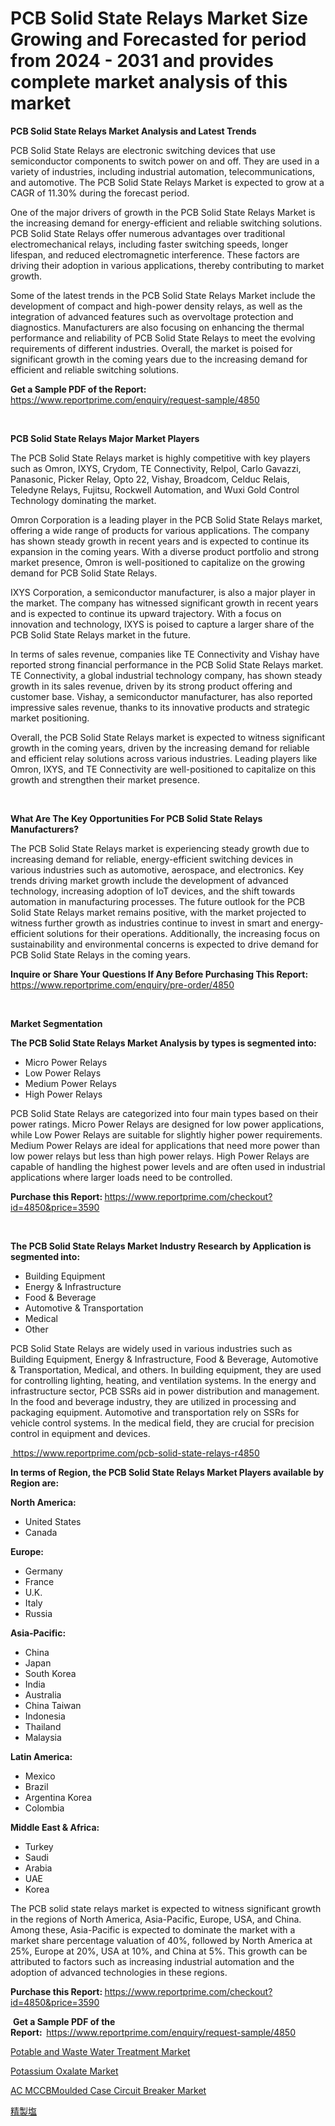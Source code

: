 <p><h1>PCB Solid State Relays Market Size Growing and Forecasted for period from 2024 - 2031 and provides complete market analysis of this market</h1></p><p><strong>PCB Solid State Relays Market Analysis and Latest Trends</strong></p>
<p><p>PCB Solid State Relays are electronic switching devices that use semiconductor components to switch power on and off. They are used in a variety of industries, including industrial automation, telecommunications, and automotive. The PCB Solid State Relays Market is expected to grow at a CAGR of 11.30% during the forecast period.</p><p>One of the major drivers of growth in the PCB Solid State Relays Market is the increasing demand for energy-efficient and reliable switching solutions. PCB Solid State Relays offer numerous advantages over traditional electromechanical relays, including faster switching speeds, longer lifespan, and reduced electromagnetic interference. These factors are driving their adoption in various applications, thereby contributing to market growth.</p><p>Some of the latest trends in the PCB Solid State Relays Market include the development of compact and high-power density relays, as well as the integration of advanced features such as overvoltage protection and diagnostics. Manufacturers are also focusing on enhancing the thermal performance and reliability of PCB Solid State Relays to meet the evolving requirements of different industries. Overall, the market is poised for significant growth in the coming years due to the increasing demand for efficient and reliable switching solutions.</p></p>
<p><strong>Get a Sample PDF of the Report:&nbsp;</strong> <a href="https://www.reportprime.com/enquiry/request-sample/4850">https://www.reportprime.com/enquiry/request-sample/4850</a></p>
<p>&nbsp;</p>
<p><strong>PCB Solid State Relays Major Market Players</strong></p>
<p><p>The PCB Solid State Relays market is highly competitive with key players such as Omron, IXYS, Crydom, TE Connectivity, Relpol, Carlo Gavazzi, Panasonic, Picker Relay, Opto 22, Vishay, Broadcom, Celduc Relais, Teledyne Relays, Fujitsu, Rockwell Automation, and Wuxi Gold Control Technology dominating the market.</p><p>Omron Corporation is a leading player in the PCB Solid State Relays market, offering a wide range of products for various applications. The company has shown steady growth in recent years and is expected to continue its expansion in the coming years. With a diverse product portfolio and strong market presence, Omron is well-positioned to capitalize on the growing demand for PCB Solid State Relays.</p><p>IXYS Corporation, a semiconductor manufacturer, is also a major player in the market. The company has witnessed significant growth in recent years and is expected to continue its upward trajectory. With a focus on innovation and technology, IXYS is poised to capture a larger share of the PCB Solid State Relays market in the future.</p><p>In terms of sales revenue, companies like TE Connectivity and Vishay have reported strong financial performance in the PCB Solid State Relays market. TE Connectivity, a global industrial technology company, has shown steady growth in its sales revenue, driven by its strong product offering and customer base. Vishay, a semiconductor manufacturer, has also reported impressive sales revenue, thanks to its innovative products and strategic market positioning.</p><p>Overall, the PCB Solid State Relays market is expected to witness significant growth in the coming years, driven by the increasing demand for reliable and efficient relay solutions across various industries. Leading players like Omron, IXYS, and TE Connectivity are well-positioned to capitalize on this growth and strengthen their market presence.</p></p>
<p>&nbsp;</p>
<p><strong>What Are The Key Opportunities For PCB Solid State Relays Manufacturers?</strong></p>
<p><p>The PCB Solid State Relays market is experiencing steady growth due to increasing demand for reliable, energy-efficient switching devices in various industries such as automotive, aerospace, and electronics. Key trends driving market growth include the development of advanced technology, increasing adoption of IoT devices, and the shift towards automation in manufacturing processes. The future outlook for the PCB Solid State Relays market remains positive, with the market projected to witness further growth as industries continue to invest in smart and energy-efficient solutions for their operations. Additionally, the increasing focus on sustainability and environmental concerns is expected to drive demand for PCB Solid State Relays in the coming years.</p></p>
<p><strong>Inquire or Share Your Questions If Any Before Purchasing This Report:</strong> <a href="https://www.reportprime.com/enquiry/pre-order/4850">https://www.reportprime.com/enquiry/pre-order/4850</a></p>
<p>&nbsp;</p>
<p><strong>Market Segmentation</strong></p>
<p><strong>The PCB Solid State Relays Market Analysis by types is segmented into:</strong></p>
<p><ul><li>Micro Power Relays</li><li>Low Power Relays</li><li>Medium Power Relays</li><li>High Power Relays</li></ul></p>
<p><p>PCB Solid State Relays are categorized into four main types based on their power ratings. Micro Power Relays are designed for low power applications, while Low Power Relays are suitable for slightly higher power requirements. Medium Power Relays are ideal for applications that need more power than low power relays but less than high power relays. High Power Relays are capable of handling the highest power levels and are often used in industrial applications where larger loads need to be controlled.</p></p>
<p><strong>Purchase this Report:&nbsp;</strong><a href="https://www.reportprime.com/checkout?id=4850&price=3590">https://www.reportprime.com/checkout?id=4850&price=3590</a></p>
<p>&nbsp;</p>
<p><strong>The PCB Solid State Relays Market Industry Research by Application is segmented into:</strong></p>
<p><ul><li>Building Equipment</li><li>Energy & Infrastructure</li><li>Food & Beverage</li><li>Automotive & Transportation</li><li>Medical</li><li>Other</li></ul></p>
<p><p>PCB Solid State Relays are widely used in various industries such as Building Equipment, Energy & Infrastructure, Food & Beverage, Automotive & Transportation, Medical, and others. In building equipment, they are used for controlling lighting, heating, and ventilation systems. In the energy and infrastructure sector, PCB SSRs aid in power distribution and management. In the food and beverage industry, they are utilized in processing and packaging equipment. Automotive and transportation rely on SSRs for vehicle control systems. In the medical field, they are crucial for precision control in equipment and devices.</p></p>
<p><a href="https://www.reportprime.com/pcb-solid-state-relays-r4850">&nbsp;https://www.reportprime.com/pcb-solid-state-relays-r4850</a></p>
<p><strong>In terms of Region, the PCB Solid State Relays Market Players available by Region are:</strong></p>
<p>
    <p> <strong> North America: </strong>
        <ul>
            <li>United States</li>
            <li>Canada</li>
        </ul>
        </p> 
    <p> <strong> Europe: </strong>
        <ul>
            <li>Germany</li>
            <li>France</li>
            <li>U.K.</li>
            <li>Italy</li>
            <li>Russia</li>
        </ul>
        </p> 
    <p> <strong> Asia-Pacific: </strong>
        <ul>
            <li>China</li>
            <li>Japan</li>
            <li>South Korea</li>
            <li>India</li>
            <li>Australia</li>
            <li>China Taiwan</li>
            <li>Indonesia</li>
            <li>Thailand</li>
            <li>Malaysia</li>
        </ul>
        </p> 
    <p> <strong> Latin America: </strong>
        <ul>
            <li>Mexico</li>
            <li>Brazil</li>
            <li>Argentina Korea</li>
            <li>Colombia</li>
        </ul>
        </p> 
    <p> <strong> Middle East & Africa: </strong>
        <ul>
            <li>Turkey</li>
            <li>Saudi</li>
            <li>Arabia</li>
            <li>UAE</li>
            <li>Korea</li>
        </ul>
    </p>
    </p>
<p><p>The PCB solid state relays market is expected to witness significant growth in the regions of North America, Asia-Pacific, Europe, USA, and China. Among these, Asia-Pacific is expected to dominate the market with a market share percentage valuation of 40%, followed by North America at 25%, Europe at 20%, USA at 10%, and China at 5%. This growth can be attributed to factors such as increasing industrial automation and the adoption of advanced technologies in these regions.</p></p>
<p><strong>Purchase this Report: </strong><a href="https://www.reportprime.com/checkout?id=4850&price=3590">https://www.reportprime.com/checkout?id=4850&price=3590</a></p>
<p>&nbsp;<strong>Get a Sample PDF of the Report:&nbsp;&nbsp;</strong><a href="https://www.reportprime.com/enquiry/request-sample/4850">https://www.reportprime.com/enquiry/request-sample/4850</a></p>
<p><strong></strong></p>
<p><p><a href="https://issuu.com/reportprime-2/docs/potable-and-waste-water-treatment-market-size-2030">Potable and Waste Water Treatment Market</a></p><p><a href="https://issuu.com/reportprime-2/docs/potassium-oxalate-market-size-2030.pptx">Potassium Oxalate Market</a></p><p><a href="https://github.com/lbird53714/Market-Research-Report-List-5/blob/main/ac-mccbmoulded-case-circuit-breaker-market.md">AC MCCBMoulded Case Circuit Breaker Market</a></p><p><a href="https://github.com/sghwr779811674/Market-Research-Report-List-3/blob/main/734687949260.md">精製塩</a></p></p>